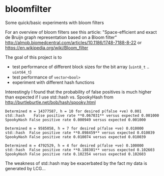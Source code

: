 # bloomfilter

Some quick/basic experiments with bloom filters

For an overview of bloom filters see this article:
  "Space-efficient and exact de Bruijn graph representation based on a Bloom filter"
  http://almob.biomedcentral.com/articles/10.1186/1748-7188-8-22
or https://en.wikipedia.org/wiki/Bloom_filter

The goal of this project is to 
- test performance of different block sizes for the bit array (`uint8_t` .. `uint64_t`)
- test performance of `vector<bool>`
- experiment with different hash functions

Interestingly I found that the probability of false positives is much higher than expected if I use std::hash 
vs. SpookyHash from http://burtleburtle.net/bob/hash/spooky.html

```
Determined m = 14377587, h = 10 for desired p(false +ve) 0.001
std::hash	 False positive rate **0.067031** versus expected 0.001000
SpookyHash False positive rate 0.000949 versus expected 0.001000

Determined m = 9585058, h = 7 for desired p(false +ve) 0.010000
std::hash  False positive rate **0.098459** versus expected 0.010039
SpookyHash False positive rate 0.010074 versus expected 0.010039

Determined m = 4792529, h = 4 for desired p(false +ve) 0.100000
std::hash  False positive rate **0.188301** versus expected 0.102603
SpookyHash False positive rate 0.102354 versus expected 0.102603
```


The weakness of std::hash may be exacerbated by the fact my data is generated by LCG...
